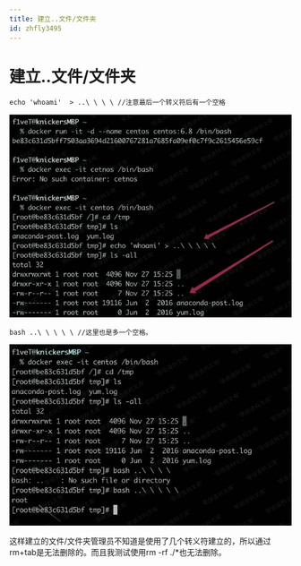 ```yaml
---
title: 建立..文件/文件夹
id: zhfly3495
---
```


# 建立..文件/文件夹

```
echo 'whoami'  > ..\ \ \ \ //注意最后一个转义符后有一个空格 
```

![image](../img/882a172ad61d2b13f8d024c6daf916e3.png)

```
bash ..\ \ \ \ \ //这里也是多一个空格。 
```

![image](../img/5fb95176b75304e18c37842d7626cdbc.png)

这样建立的文件/文件夹管理员不知道是使用了几个转义符建立的，所以通过rm+tab是无法删除的。而且我测试使用rm -rf ./*也无法删除。